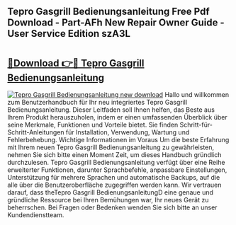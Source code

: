 ## Tepro Gasgrill Bedienungsanleitung Free Pdf Download - Part-AFh New Repair Owner Guide - User Service Edition szA3L

# <h2><a href="http://df3v67j.blite.top/?on=Tepro+Gasgrill+Bedienungsanleitung">🔗Download 👉🔴 Tepro Gasgrill Bedienungsanleitung</a></h2>

[![Tepro Gasgrill Bedienungsanleitung new download](https://i.imgur.com/lujVjoI.png)](http://df3v67j.blite.top/?on=Tepro+Gasgrill+Bedienungsanleitung)
Hallo und willkommen zum Benutzerhandbuch für Ihr neu integriertes Tepro Gasgrill Bedienungsanleitung. Dieser Leitfaden soll Ihnen helfen, das Beste aus Ihrem Produkt herauszuholen, indem er einen umfassenden Überblick über seine Merkmale, Funktionen und Vorteile bietet. Sie finden Schritt-für-Schritt-Anleitungen für Installation, Verwendung, Wartung und Fehlerbehebung. Wichtige Informationen im Voraus Um die beste Erfahrung mit Ihrem neuen Tepro Gasgrill Bedienungsanleitung zu gewährleisten, nehmen Sie sich bitte einen Moment Zeit, um dieses Handbuch gründlich durchzulesen. Tepro Gasgrill Bedienungsanleitung verfügt über eine Reihe erweiterter Funktionen, darunter Sprachbefehle, anpassbare Einstellungen, Unterstützung für mehrere Sprachen und automatische Backups, auf die alle über die Benutzeroberfläche zugegriffen werden kann. Wir vertrauen darauf, dass theTepro Gasgrill BedienungsanleitungD eine genaue und gründliche Ressource bei Ihren Bemühungen war, Ihr neues Gerät zu beherrschen. Bei Fragen oder Bedenken wenden Sie sich bitte an unser Kundendienstteam.
